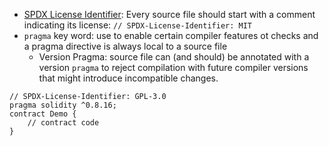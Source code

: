 - [SPDX License Identifier](https://spdx.org): Every source file should start with a comment indicating its license: `// SPDX-License-Identifier: MIT`
- `pragma` key word: use to enable certain compiler features ot checks and a pragma directive is always local to a source file
  - Version Pragma: source file can (and should) be annotated with a version `pragma` to reject compilation with future compiler versions that might introduce incompatible changes.

```solidity
// SPDX-License-Identifier: GPL-3.0
pragma solidity ^0.8.16;
contract Demo {
    // contract code
}
```
